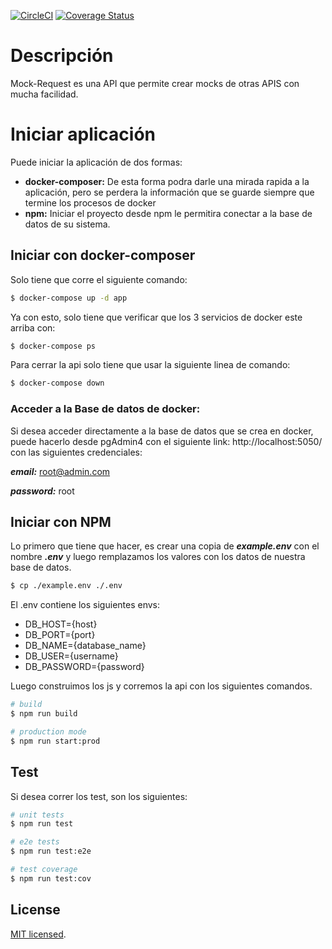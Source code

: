 <p>
	<a href="https://app.circleci.com/pipelines/github/exiled212/mock-request" target="_blank"><img src="https://circleci.com/gh/exiled212/mock-request/tree/master.svg?style=shield" alt="CircleCI" /></a>
	<a href='https://coveralls.io/github/exiled212/mock-request?branch=master'><img src='https://coveralls.io/repos/github/exiled212/mock-request/badge.svg?branch=master' alt='Coverage Status' /></a>
</p>

# Descripción
Mock-Request es una API que permite crear mocks de otras APIS con mucha facilidad.


# Iniciar aplicación

Puede iniciar la aplicación de dos formas:

- **docker-composer:** De esta forma podra darle una mirada rapida a la aplicación, pero se perdera la información que se guarde siempre que termine los procesos de docker
- **npm:** Iniciar el proyecto desde npm le permitira conectar a la base de datos de su sistema.

## Iniciar con docker-composer

Solo tiene que corre el siguiente comando:

```bash
$ docker-compose up -d app
```

Ya con esto, solo tiene que verificar que los 3 servicios de docker este arriba con:

```bash
$ docker-compose ps
```

Para cerrar la api solo tiene que usar la siguiente linea de comando:
```bash
$ docker-compose down
```

### **Acceder a la Base de datos de docker:**

Si desea acceder directamente a la base de datos que se crea en docker, puede hacerlo desde pgAdmin4 con el siguiente link: http://localhost:5050/ con las siguientes credenciales:

***email:*** root@admin.com

***password:*** root


## Iniciar con NPM

Lo primero que tiene que hacer, es crear una copia de ***example.env*** con el nombre ***.env*** y luego remplazamos los valores con los datos de nuestra base de datos.

```bash
$ cp ./example.env ./.env
```

El .env contiene los siguientes envs:

- DB_HOST={host}
- DB_PORT={port}
- DB_NAME={database_name}
- DB_USER={username}
- DB_PASSWORD={password}


Luego construimos los js y corremos la api con los siguientes comandos.

```bash
# build 
$ npm run build

# production mode
$ npm run start:prod
```

## Test

Si desea correr los test, son los siguientes:

```bash
# unit tests
$ npm run test

# e2e tests
$ npm run test:e2e

# test coverage
$ npm run test:cov
```

## License

[MIT licensed](LICENSE).
